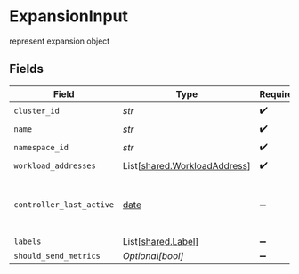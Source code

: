 # ExpansionInput

represent expansion object


## Fields

| Field                                                                  | Type                                                                   | Required                                                               | Description                                                            |
| ---------------------------------------------------------------------- | ---------------------------------------------------------------------- | ---------------------------------------------------------------------- | ---------------------------------------------------------------------- |
| `cluster_id`                                                           | *str*                                                                  | :heavy_check_mark:                                                     | N/A                                                                    |
| `name`                                                                 | *str*                                                                  | :heavy_check_mark:                                                     | N/A                                                                    |
| `namespace_id`                                                         | *str*                                                                  | :heavy_check_mark:                                                     | N/A                                                                    |
| `workload_addresses`                                                   | List[[shared.WorkloadAddress](../../models/shared/workloadaddress.md)] | :heavy_check_mark:                                                     | N/A                                                                    |
| `controller_last_active`                                               | [date](https://docs.python.org/3/library/datetime.html#date-objects)   | :heavy_minus_sign:                                                     | The last time that the agent sent telemetries                          |
| `labels`                                                               | List[[shared.Label](../../models/shared/label.md)]                     | :heavy_minus_sign:                                                     | N/A                                                                    |
| `should_send_metrics`                                                  | *Optional[bool]*                                                       | :heavy_minus_sign:                                                     | N/A                                                                    |